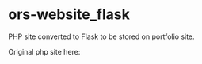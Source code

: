 # ors-website_flask

PHP site converted to Flask to be stored on portfolio site.

Original php site here: 

